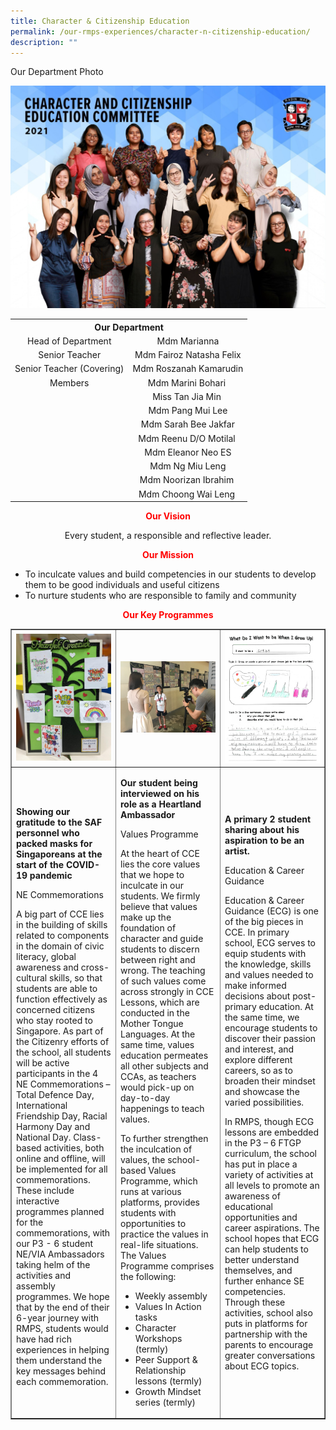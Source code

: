 ```yaml
---
title: Character & Citizenship Education
permalink: /our-rmps-experiences/character-n-citizenship-education/
description: ""
---
```

<p>Our Department Photo</p>
<img src="/images/cce.jpg"><table>
<tbody>
<tr>
<th style="text-align: center;" colspan="2">Our&nbsp;Department</th>
</tr>
<tr>
<td style="text-align: center;">Head of Department</td>
<td style="text-align: center;">Mdm Marianna</td>
</tr>
<tr>
<td style="text-align: center;">Senior Teacher</td>
<td style="text-align: center;">Mdm Fairoz Natasha Felix</td>
</tr>
<tr>
<td style="text-align: center;">Senior Teacher (Covering)</td>
<td style="text-align: center;">Mdm Roszanah Kamarudin</td>
</tr>
<tr>
<td style="text-align: center;">Members</td>
<td style="text-align: center;">Mdm Marini Bohari&nbsp;</td>
</tr>
<tr>
<td style="text-align: center;">&nbsp;</td>
<td style="text-align: center;">Miss Tan Jia Min&nbsp;</td>
</tr>
<tr>
<td style="text-align: center;">&nbsp;</td>
<td style="text-align: center;">Mdm Pang Mui Lee</td>
</tr>
<tr>
<td style="text-align: center;">&nbsp;</td>
<td style="text-align: center;">Mdm Sarah Bee Jakfar</td>
</tr>
<tr>
<td style="text-align: center;">&nbsp;</td>
<td style="text-align: center;">Mdm Reenu D/O Motilal&nbsp;</td>
</tr>
<tr>
<td style="text-align: center;">&nbsp;</td>
<td style="text-align: center;">Mdm Eleanor Neo ES</td>
</tr>
<tr>
<td style="text-align: center;">&nbsp;</td>
<td style="text-align: center;">Mdm Ng Miu Leng</td>
</tr>
<tr>
<td style="text-align: center;">&nbsp;</td>
<td style="text-align: center;">Mdm Noorizan Ibrahim&nbsp;</td>
</tr>
<tr>
<td style="text-align: center;">&nbsp;</td>
<td style="text-align: center;">Mdm Choong Wai Leng&nbsp;</td>
</tr>
</tbody>
</table>
<p style="text-align: center;"><strong><span style="color: #ff0000;">Our Vision</strong></span></p>
<p style="text-align: center;">Every student, a responsible and reflective leader.</p>
<p style="text-align: center;"><strong><span style="color: #ff0000;">Our Mission</strong></span></p>
<ul>
<li>To inculcate values and build competencies in our students to develop them to be good individuals and useful citizens&nbsp;</li>
<li>To nurture students who are responsible to family and community</li>
</ul>
<p style="text-align: center;"><strong><span style="color: #ff0000;">Our Key Programmes</strong></span></p>
<table border="1">
<tbody>
<tr>
<td style="width: 33.3333%;"><img src="/images/cce1.jpg"></td>
<td style="width: 33.3333%;"><img src="/images/cce2.jpg"></td>
<td style="width: 33.3333%;"><img src="/images/cce3.png"></td>
</tr>
<tr>
<td>
<p><strong>Showing our gratitude to the SAF personnel who packed masks for Singaporeans at the start of the COVID-19 pandemic</strong></p>
<p>NE Commemorations</p>
A big part of CCE lies in the building of skills related to components in the domain of civic literacy, global awareness and cross-cultural skills, so that students are able to function effectively as concerned citizens who stay rooted to Singapore. As part of the Citizenry efforts of the school, all students will be active participants in the 4 NE Commemorations &ndash; Total Defence Day, International Friendship Day, Racial Harmony Day and National Day. Class-based activities, both online and offline, will be implemented for all commemorations. These include interactive programmes planned for the commemorations, with our P3 - 6 student NE/VIA Ambassadors taking helm of the activities and assembly programmes. We hope that by the end of their 6-year journey with RMPS, students would have had rich experiences in helping them understand the key messages behind each commemoration.</td>
<td>
<p><strong>Our student being interviewed on his role as a Heartland Ambassador</strong></p>
<p>Values Programme</p>
<p>At the heart of CCE lies the core values that we hope to inculcate in our students. We firmly believe that values make up the foundation of character and guide students to discern between right and wrong. The teaching of such values come across strongly in CCE Lessons, which are conducted in the Mother Tongue Languages. At the same time, values education permeates all other subjects and CCAs, as teachers would pick-up on day-to-day happenings to teach values.&nbsp;</p>
<p>To further strengthen the inculcation of values, the school-based Values Programme, which runs at various platforms, provides students with opportunities to practice the values in real-life situations. The Values Programme comprises the following:</p>
<ul>
<li>Weekly assembly&nbsp;</li>
<li>Values In Action tasks</li>
<li>Character Workshops (termly)&nbsp;</li>
<li>Peer Support &amp; Relationship lessons (termly)&nbsp;</li>
<li>Growth Mindset series (termly)</li>
</ul>
</td>
<td>
<p><strong>A primary 2 student sharing about his aspiration to be an artist.</strong></p>
<p>Education &amp; Career Guidance</p>
<p>Education &amp; Career Guidance (ECG) is one of the big pieces in CCE. In primary school, ECG serves to equip students with the knowledge, skills and values needed to make informed decisions about post-primary education. At the same time, we encourage students to discover their passion and interest, and explore different careers, so as to broaden their mindset and showcase the varied possibilities.</p>
<p>In RMPS, though ECG lessons are embedded in the P3 &ndash; 6 FTGP curriculum, the school has put in place a variety of activities at all levels to promote an awareness of educational opportunities and career aspirations. The school hopes that ECG can help students to better understand themselves, and further enhance SE competencies. Through these activities, school also puts in platforms for partnership with the parents to encourage greater conversations about ECG topics.</p>
</td>
</tr>
</tbody>
</table>